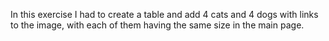 In this exercise I had to create a table and add 4 cats and 4 dogs with links to the image, with each of them having the same size in the main page.
